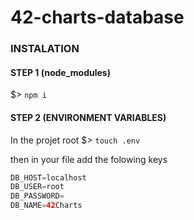 # 42-charts-database

### INSTALATION

#### STEP 1 (node_modules)
$> `npm i`

#### STEP 2 (ENVIRONMENT VARIABLES)
In the projet root $> `touch .env`

then in your file add the folowing keys
```gradle
DB_HOST=localhost
DB_USER=root
DB_PASSWORD=
DB_NAME=42Charts
```
